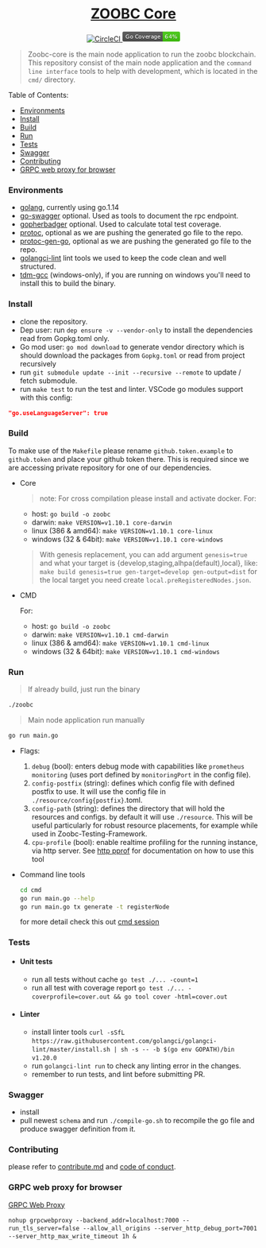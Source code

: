 <h1 align="center">
  <a href="https://github.com/zoobc/zoobc-core">
    ZOOBC Core
  </a>
</h1>
<p align="center">
  <a href="https://circleci.com/gh/zoobc/zoobc-core">
    <img src="https://circleci.com/gh/zoobc/zoobc-core.svg?style=svg&circle-token=cdd770bcb30a201696bb10e76ed15504cf235a9f" alt="CircleCI"/>
  </a>
  <a href="#">
    <img src="./coverage_badge.png" alt="cover badge"/>
  </a>
</p>

> Zoobc-core is the main node application to run the zoobc blockchain. This repository consist of the main node application and the `command line interface` tools to help with development, which is located in the `cmd/` directory.

Table of Contents:

- [Environments](#environments)
- [Install](#install)
- [Build](#build)
- [Run](#run)
- [Tests](#tests)
- [Swagger](#swagger)
- [Contributing](#contributing)
- [GRPC web proxy for browser](#grpc-web-proxy-for-browser)

### Environments

-   [golang](https://golang.org/doc/install), currently using go.1.14
-   [go-swagger](https://github.com/go-swagger/go-swagger) optional. Used as tools to document the rpc endpoint.
-   [gopherbadger](https://github.com/jpoles1/gopherbadger) optional. Used to calculate total test coverage.
-   [protoc](https://github.com/protocolbuffers/protobuf), optional as we are pushing the generated go file to the repo.
-   [protoc-gen-go](https://github.com/golang/protobuf), optional as we are pushing the generated go file to the repo.
-   [golangci-lint](https://github.com/golangci/golangci-lint) lint tools we used to keep the code clean and well structured.
-   [tdm-gcc](https://jmeubank.github.io/tdm-gcc/) (windows-only), if you are running on windows you'll need to install this to build the binary.

### Install

-   clone the repository.
-   Dep user: run `dep ensure -v --vendor-only` to install the dependencies read from Gopkg.toml only.
-   Go mod user: `go mod download` to generate vendor directory which is should download the packages from `Gopkg.toml` or read from project recursively
-   run `git submodule update --init --recursive --remote` to update / fetch submodule.
-   run `make test` to run the test and linter.
    VSCode go modules support with this config:

```json
"go.useLanguageServer": true
```

### Build

To make use of the `Makefile` please rename `github.token.example` to `github.token` and place your github token there. This is required since we are accessing private repository for one of our dependencies.

-   Core
    > note: For cross compilation please install and activate docker.
    For:

    -   host: `go build -o zoobc`
    -   darwin: `make VERSION=v1.10.1 core-darwin`
    -   linux (386 & amd64): `make VERSION=v1.10.1 core-linux`
    -   windows (32 & 64bit): `make VERSION=v1.10.1 core-windows`
    > With genesis replacement, you can add argument `genesis=true` and what your target is {develop,staging,alhpa(default),local}, like:
    `make build genesis=true gen-target=develop gen-output=dist` for the local target you need create `local.preRegisteredNodes.json`.
-   CMD

    For:

    -   host: `go build -o zoobc`
    -   darwin: `make VERSION=v1.10.1 cmd-darwin`
    -   linux (386 & amd64): `make VERSION=v1.10.1 cmd-linux`
    -   windows (32 & 64bit): `make VERSION=v1.10.1 cmd-windows`

### Run

> If already build, just run the binary

```bash
./zoobc
```

> Main node application run manually

```bash
go run main.go
```

-   Flags:
    1. `debug` (bool): enters debug mode with capabilities like `prometheus monitoring` (uses port defined by `monitoringPort` in the config file).
    2. `config-postfix` (string): defines which config file with defined postfix to use. It will use the config file in `./resource/config{postfix}`.toml.
    3. `config-path` (string): defines the directory that will hold the resources and configs. by default it will use `./resource`. This will be useful particularly for robust resource placements, for example while used in Zoobc-Testing-Framework.
    4. `cpu-profile` (bool): enable realtime profiling for the running instance, via http server.
    See [http pprof](https://golang.org/pkg/net/http/pprof/) for documentation on how to use this tool 
    
-   Command line tools
    ```bash
    cd cmd
    go run main.go --help
    go run main.go tx generate -t registerNode
    ```
    for more detail check this out [cmd session](https://github.com/zoobc/zoobc-core/tree/develop/cmd)

### Tests

-   #### Unit tests
    -   run all tests without cache `go test ./... -count=1`
    -   run all test with coverage report `go test ./... -coverprofile=cover.out && go tool cover -html=cover.out`
-   #### Linter
    -   install linter tools `curl -sSfL https://raw.githubusercontent.com/golangci/golangci-lint/master/install.sh | sh -s -- -b $(go env GOPATH)/bin v1.20.0`
    -   run `golangci-lint run` to check any linting error in the changes.
    -   remember to run tests, and lint before submitting PR.

### Swagger

-   install
-   pull newest `schema` and run `./compile-go.sh` to recompile the go file and produce swagger definition from it.

### Contributing

please refer to [contribute.md](contribute.md) and [code of conduct](code_of_conduct.md).

### GRPC web proxy for browser

[GRPC Web Proxy](https://github.com/improbable-eng/grpc-web/tree/master/go/grpcwebproxy)

```
nohup grpcwebproxy --backend_addr=localhost:7000 --run_tls_server=false --allow_all_origins --server_http_debug_port=7001 --server_http_max_write_timeout 1h &
```
